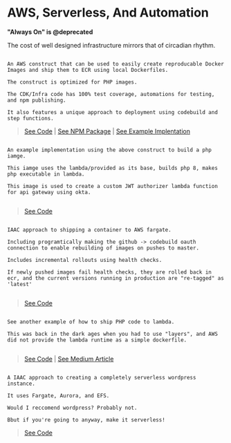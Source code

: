# AWS, Serverless, And Automation

**"Always On" is @deprecated**

The cost of well designed infrastructure mirrors that of circadian rhythm.  


```

An AWS construct that can be used to easily create reproducable Docker Images and ship them to ECR using local Dockerfiles.   

The construct is optimized for PHP images. 

The CDK/Infra code has 100% test coverage, automations for testing, and npm publishing. 

It also features a unique approach to deployment using codebuild and step functions. 

```
> [See Code](https://github.com/mokeseven7/phpbuilder) | [See NPM Package](https://www.npmjs.com/package/@mikemcgrath/phpbuilder) | [See Example Implentation](https://github.com/mokeseven7/phpbuilder-example)

```

An example implementation using the above construct to build a php iamge. 

This iamge uses the lambda/provided as its base, builds php 8, makes php executable in lambda. 

This image is used to create a custom JWT authorizer lambda function for api gateway using okta. 


```
> [See Code](https://github.com/mokeseven7/lambda-jwt-authorizer)



```

IAAC approach to shipping a container to AWS fargate. 

Including programtically making the github -> codebuild oauth connection to enable rebuilding of images on pushes to master. 

Includes incremental rollouts using health checks. 

If newly pushed images fail health checks, they are rolled back in ecr, and the current versions running in production are "re-tagged" as 'latest'


```
>[See Code](https://github.com/mokeseven7/cdk-fargate)

 
```

See another example of how to ship PHP code to lambda. 

This was back in the dark ages when you had to use "layers", and AWS did not provide the lambda runtime as a simple dockerfile. 


```

> [See Code](https://github.com/mokeseven7/php-lambda-creator) | [See Medium Article](https://mike-48770.medium.com/aws-lambda-php-via-run-time-api-69a65c516c3e)


   
```

A IAAC approach to creating a completely serverless wordpress instance.

It uses Fargate, Aurora, and EFS. 

Would I reccomend wordpress? Probably not. 

Bbut if you're going to anyway, make it serverless!

```
> [See Code](https://github.com/mokeseven7/cdk-wordpress)


